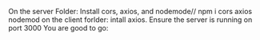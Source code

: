 On the server Folder: Install cors, axios, and nodemode// npm i cors axios nodemod
on the client forlder: intall axios.
Ensure the server is running on port 3000
You are good to go:
